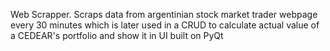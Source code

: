 Web Scrapper. 
Scraps data from argentinian stock market trader webpage every 30 minutes which is later used in a CRUD to calculate actual value of a CEDEAR's portfolio and show it in UI built on PyQt
